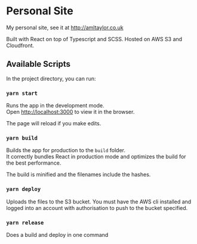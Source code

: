 # Personal Site
My personal site, see it at http://amltaylor.co.uk

Built with React on top of Typescript and SCSS. Hosted on AWS S3 and Cloudfront.

## Available Scripts

In the project directory, you can run:

### `yarn start`

Runs the app in the development mode.<br>
Open [http://localhost:3000](http://localhost:3000) to view it in the browser.

The page will reload if you make edits.<br>

### `yarn build`

Builds the app for production to the `build` folder.<br>
It correctly bundles React in production mode and optimizes the build for the best performance.

The build is minified and the filenames include the hashes.<br>

### `yarn deploy`

Uploads the files to the S3 bucket. You must have the AWS cli installed and logged into an account with authorisation to push to the bucket specified.

### `yarn release`

Does a build and deploy in one command